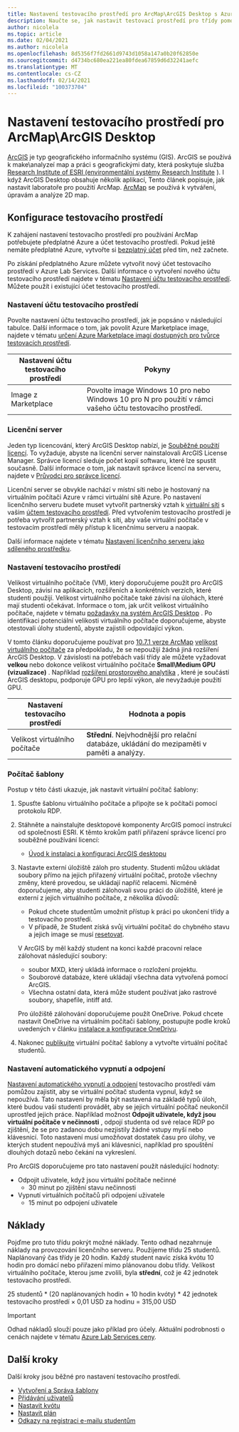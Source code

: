 ```yaml
---
title: Nastavení testovacího prostředí pro ArcMap\ArcGIS Desktop s Azure Lab Services | Microsoft Docs
description: Naučte se, jak nastavit testovací prostředí pro třídy pomocí ArcGIS.
author: nicolela
ms.topic: article
ms.date: 02/04/2021
ms.author: nicolela
ms.openlocfilehash: 8d5356f7fd2661d9743d1058a147a0b20f62850e
ms.sourcegitcommit: d4734bc680ea221ea80fdea67859d6d32241aefc
ms.translationtype: MT
ms.contentlocale: cs-CZ
ms.lasthandoff: 02/14/2021
ms.locfileid: "100373704"
---
```

# <a name="set-up-a-lab-for-arcmaparcgis-desktop"></a>Nastavení testovacího prostředí pro ArcMap\ArcGIS Desktop

[ArcGIS](https://www.esri.com/en-us/arcgis/products/arcgis-solutions/overview) je typ geografického informačního systému (GIS).  ArcGIS se používá k make\analyzeí map a práci s geografickými daty, která poskytuje služba [Research Institute of ESRI (environmentální systémy Research Institute](https://www.esri.com/en-us/home) ).  I když ArcGIS Desktop obsahuje několik aplikací, Tento článek popisuje, jak nastavit laboratoře pro použití ArcMap.  [ArcMap](https://desktop.arcgis.com/en/arcmap/latest/map/main/what-is-arcmap-.htm) se používá k vytváření, úpravám a analýze 2D map.

## <a name="lab-configuration"></a>Konfigurace testovacího prostředí

K zahájení nastavení testovacího prostředí pro používání ArcMap potřebujete předplatné Azure a účet testovacího prostředí.  Pokud ještě nemáte předplatné Azure, vytvořte si [bezplatný účet](https://azure.microsoft.com/free/) před tím, než začnete.

Po získání předplatného Azure můžete vytvořit nový účet testovacího prostředí v Azure Lab Services.  Další informace o vytvoření nového účtu testovacího prostředí najdete v tématu [Nastavení účtu testovacího prostředí](tutorial-setup-lab-account.md).  Můžete použít i existující účet testovacího prostředí.

### <a name="lab-account-settings"></a>Nastavení účtu testovacího prostředí

Povolte nastavení účtu testovacího prostředí, jak je popsáno v následující tabulce.  Další informace o tom, jak povolit Azure Marketplace image, najdete v tématu [určení Azure Marketplace imagí dostupných pro tvůrce testovacích prostředí](https://docs.microsoft.com/azure/lab-services/specify-marketplace-images).

| Nastavení účtu testovacího prostředí | Pokyny |
| ------------------- | ------------ |
|Image z Marketplace| Povolte image Windows 10 pro nebo Windows 10 pro N pro použití v rámci vašeho účtu testovacího prostředí.|

### <a name="licensing-server"></a>Licenční server

Jeden typ licencování, který ArcGIS Desktop nabízí, je [Souběžné použití licencí](https://desktop.arcgis.com/en/license-manager/latest/license-manager-basics.htm).  To vyžaduje, abyste na licenční server nainstalovali ArcGIS License Manager.  Správce licencí sleduje počet kopií softwaru, které lze spustit současně.  Další informace o tom, jak nastavit správce licencí na serveru, najdete v [Průvodci pro správce licencí](https://desktop.arcgis.com/en/license-manager/latest/welcome.htm).

Licenční server se obvykle nachází v místní síti nebo je hostovaný na virtuálním počítači Azure v rámci virtuální sítě Azure.  Po nastavení licenčního serveru budete muset vytvořit partnerský vztah k [virtuální síti](https://docs.microsoft.com/azure/lab-services/how-to-connect-peer-virtual-network) s vaším [účtem testovacího prostředí](https://docs.microsoft.com/azure/lab-services/tutorial-setup-lab-account).  Před vytvořením testovacího prostředí je potřeba vytvořit partnerský vztah k síti, aby vaše virtuální počítače v testovacím prostředí měly přístup k licenčnímu serveru a naopak.

Další informace najdete v tématu [Nastavení licenčního serveru jako sdíleného prostředku](how-to-create-a-lab-with-shared-resource.md).

### <a name="lab-settings"></a>Nastavení testovacího prostředí

Velikost virtuálního počítače (VM), který doporučujeme použít pro ArcGIS Desktop, závisí na aplikacích, rozšířeních a konkrétních verzích, které studenti použijí.  Velikost virtuálního počítače také závisí na úlohách, které mají studenti očekávat.  Informace o tom, jak určit velikost virtuálního počítače, najdete v tématu [požadavky na systém ArcGIS Desktop](https://desktop.arcgis.com/en/system-requirements/latest/arcgis-desktop-system-requirements.htm) .  Po identifikaci potenciální velikosti virtuálního počítače doporučujeme, abyste otestovali úlohy studentů, abyste zajistili odpovídající výkon.

V tomto článku doporučujeme používat pro [10.7.1 verze ArcMap](https://desktop.arcgis.com/en/system-requirements/10.7/arcgis-desktop-system-requirements.htm) [  velikost virtuálního počítače](administrator-guide.md#vm-sizing) za předpokladu, že se nepoužijí žádná jiná rozšíření ArcGIS Desktop.  V závislosti na potřebách vaší třídy ale můžete vyžadovat **velkou** nebo dokonce velikost virtuálního počítače **Small\Medium GPU (vizualizace)** .  Například [rozšíření prostorového analytika](https://desktop.arcgis.com/en/arcmap/latest/tools/spatial-analyst-toolbox/gpu-processing-with-spatial-analyst.htm) , které je součástí ArcGIS desktopu, podporuje GPU pro lepší výkon, ale nevyžaduje použití GPU.

| Nastavení testovacího prostředí | Hodnota a popis |
| ------------ | ------------------ |
|Velikost virtuálního počítače| **Střední**.  Nejvhodnější pro relační databáze, ukládání do mezipaměti v paměti a analýzy.|  

### <a name="template-machine"></a>Počítač šablony

Postup v této části ukazuje, jak nastavit virtuální počítač šablony:

1.  Spusťte šablonu virtuálního počítače a připojte se k počítači pomocí protokolu RDP.

2.  Stáhněte a nainstalujte desktopové komponenty ArcGIS pomocí instrukcí od společnosti ESRI.  K těmto krokům patří přiřazení správce licencí pro souběžné používání licencí: 
    - [Úvod k instalaci a konfiguraci ArcGIS desktopu](https://desktop.arcgis.com/en/arcmap/latest/get-started/installation-guide/introduction.htm)

3.  Nastavte externí úložiště záloh pro studenty.  Studenti můžou ukládat soubory přímo na jejich přiřazený virtuální počítač, protože všechny změny, které provedou, se ukládají napříč relacemi.  Nicméně doporučujeme, aby studenti zálohovali svou práci do úložiště, které je externí z jejich virtuálního počítače, z několika důvodů:
    - Pokud chcete studentům umožnit přístup k práci po ukončení třídy a testovacího prostředí.  
    - V případě, že Student získá svůj virtuální počítač do chybného stavu a jejich image se musí [resetovat](how-to-set-virtual-machine-passwords.md#reset-vms).

    V ArcGIS by měl každý student na konci každé pracovní relace zálohovat následující soubory:

    - soubor MXD, který ukládá informace o rozložení projektu.
    - Souborové databáze, které ukládají všechna data vytvořená pomocí ArcGIS.
    - Všechna ostatní data, která může student používat jako rastrové soubory, shapefile, intiff atd.

    Pro úložiště zálohování doporučujeme použít OneDrive.  Pokud chcete nastavit OneDrive na virtuálním počítači šablony, postupujte podle kroků uvedených v článku [instalace a konfigurace OneDrivu](how-to-prepare-windows-template.md#install-and-configure-onedrive). 

4.  Nakonec [publikujte](how-to-create-manage-template.md#publish-the-template-vm) virtuální počítač šablony a vytvořte virtuální počítač studentů.

### <a name="auto-shutdown-and-disconnect-settings"></a>Nastavení automatického vypnutí a odpojení

[Nastavení automatického vypnutí a odpojení](cost-management-guide.md#automatic-shutdown-settings-for-cost-control) testovacího prostředí vám pomůžou zajistit, aby se virtuální počítač studenta vypnul, když se nepoužívá.  Tato nastavení by měla být nastavená na základě typů úloh, které budou vaši studenti provádět, aby se jejich virtuální počítač neukončil uprostřed jejich práce.  Například možnost **Odpojit uživatele, když jsou virtuální počítače v nečinnosti** , odpojí studenta od své relace RDP po zjištění, že se pro zadanou dobu nezjistily žádné vstupy myší nebo klávesnicí.  Toto nastavení musí umožňovat dostatek času pro úlohy, ve kterých student nepoužívá myš ani klávesnici, například pro spouštění dlouhých dotazů nebo čekání na vykreslení.

Pro ArcGIS doporučujeme pro tato nastavení použít následující hodnoty:
- Odpojit uživatele, když jsou virtuální počítače nečinné
    - 30 minut po zjištění stavu nečinnosti
- Vypnutí virtuálních počítačů při odpojení uživatele
    - 15 minut po odpojení uživatele

## <a name="cost"></a>Náklady

Pojďme pro tuto třídu pokrýt možné náklady. Tento odhad nezahrnuje náklady na provozování licenčního serveru. Použijeme třídu 25 studentů. Naplánovaný čas třídy je 20 hodin. Každý student navíc získá kvótu 10 hodin pro domácí nebo přiřazení mimo plánovanou dobu třídy. Velikost virtuálního počítače, kterou jsme zvolili, byla **střední**, což je 42 jednotek testovacího prostředí.

25 studentů \* (20 naplánovaných hodin + 10 hodin kvóty) \* 42 jednotek testovacího prostředí × 0,01 USD za hodinu = 315,00 USD

>[!IMPORTANT]
> Odhad nákladů slouží pouze jako příklad pro účely.  Aktuální podrobnosti o cenách najdete v tématu [Azure Lab Services ceny](https://azure.microsoft.com/pricing/details/lab-services/).  

## <a name="next-steps"></a>Další kroky

Další kroky jsou běžné pro nastavení testovacího prostředí.

- [Vytvoření a Správa šablony](how-to-create-manage-template.md)
- [Přidávání uživatelů](tutorial-setup-classroom-lab.md#add-users-to-the-lab)
- [Nastavit kvótu](how-to-configure-student-usage.md#set-quotas-for-users)
- [Nastavit plán](tutorial-setup-classroom-lab.md#set-a-schedule-for-the-lab)
- [Odkazy na registraci e-mailu studentům](how-to-configure-student-usage.md#send-invitations-to-users)